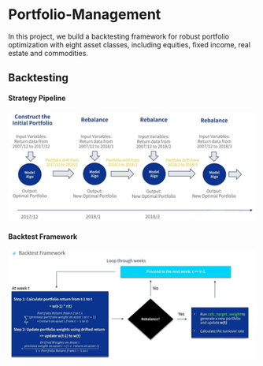 # Portfolio-Management
In this project,  we build a backtesting framework for robust portfolio optimization with eight asset classes, including equities, fixed income, real estate and commodities. 







## Backtesting
#### Strategy Pipeline

<img src="./imgs/framework.png" width="700">

#### Backtest Framework 

<img src="./imgs/backtest.png" width="700">

